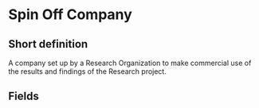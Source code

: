 # Spin Off Company
## Short definition
A company set up by a Research Organization to make commercial use of the results and findings of the Research project.
## Fields
